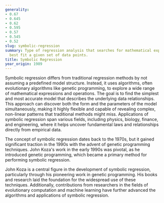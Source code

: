 ```yaml
---
generality:
- 0.67
- 0.645
- 0.62
- 0.595
- 0.57
- 0.545
- 0.52
slug: symbolic-regression
summary: Type of regression analysis that searches for mathematical expressions to
  best fit a given set of data points.
title: Symbolic Regression
year_origin: 1989
---
```


Symbolic regression differs from traditional regression methods by not assuming a predefined model structure. Instead, it uses algorithms, often evolutionary algorithms like genetic programming, to explore a wide range of mathematical expressions and operations. The goal is to find the simplest and most accurate model that describes the underlying data relationships. This approach can discover both the form and the parameters of the model simultaneously, making it highly flexible and capable of revealing complex, non-linear patterns that traditional methods might miss. Applications of symbolic regression span various fields, including physics, biology, finance, and engineering, where it helps uncover fundamental laws and relationships directly from empirical data.

The concept of symbolic regression dates back to the 1970s, but it gained significant traction in the 1990s with the advent of genetic programming techniques. John Koza's work in the early 1990s was pivotal, as he introduced genetic programming, which became a primary method for performing symbolic regression.

John Koza is a central figure in the development of symbolic regression, particularly through his pioneering work in genetic programming. His books and research laid the foundation for the widespread use of these techniques. Additionally, contributions from researchers in the fields of evolutionary computation and machine learning have further advanced the algorithms and applications of symbolic regression.